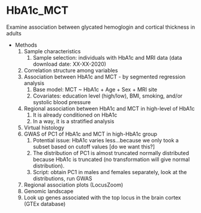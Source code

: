 # HbA1c_MCT
Examine association between glycated hemoglogin and cortical thickness in adults

- Methods
  1. Sample characteristics
      1. Sample selection: individuals with HbA1c and MRI data (data download date: XX-XX-2020)
  2. Correlation structure among variables  
  3. Association between HbA1c and MCT - by segmented regression analysis
      1. Base model: MCT ~ HbA1c + Age + Sex + MRI site
      2. Covariates: education level (high/low), BMI, smoking, and/or systolic blood pressure
  4. Regional association between HbA1c and MCT in high-level of HbA1c
      1. It is already conditioned on HbA1c
      2. In a way, it is a stratified analysis
  5. Virtual histology
  6. GWAS of PC1 of HbA1c and MCT in high-HbA1c group
      1. Potential issue: HbA1c varies less...because we only took a subset based on cutoff values [do we want this?]
      2. The distribution of PC1 is almost truncated normally distributed because HbA1c is truncated (no transformation will give normal distribution).
      3. Script: obtain PC1 in males and females separately, look at the distributions, run GWAS
  7. Regional association plots (LocusZoom)
  8. Genomic landscape
  9. Look up genes associated with the top locus in the brain cortex (GTEx database)
